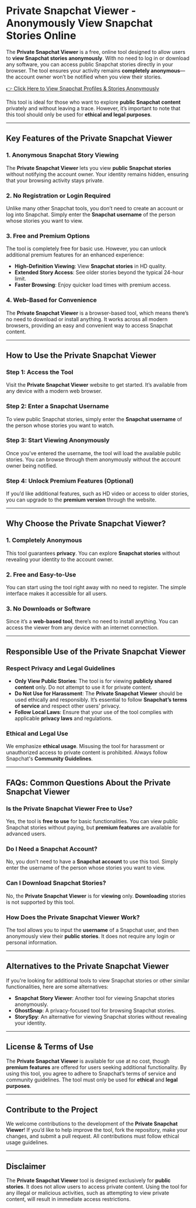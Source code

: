 # Private Snapchat Viewer - Anonymously View Snapchat Stories Online

The **Private Snapchat Viewer** is a free, online tool designed to allow users to **view Snapchat stories anonymously**. With no need to log in or download any software, you can access public Snapchat stories directly in your browser. The tool ensures your activity remains **completely anonymous**—the account owner won’t be notified when you view their stories.

[👉 Click Here to View Snapchat Profiles & Stories Anonymously](https://tinyurl.com/3jtmfddx)

This tool is ideal for those who want to explore **public Snapchat content** privately and without leaving a trace. However, it’s important to note that this tool should only be used for **ethical and legal purposes**.

---

## Key Features of the Private Snapchat Viewer

### 1. **Anonymous Snapchat Story Viewing**
The **Private Snapchat Viewer** lets you view **public Snapchat stories** without notifying the account owner. Your identity remains hidden, ensuring that your browsing activity stays private.

### 2. **No Registration or Login Required**
Unlike many other Snapchat tools, you don’t need to create an account or log into Snapchat. Simply enter the **Snapchat username** of the person whose stories you want to view.

### 3. **Free and Premium Options**
The tool is completely free for basic use. However, you can unlock additional premium features for an enhanced experience:
   - **High-Definition Viewing**: View **Snapchat stories** in HD quality.
   - **Extended Story Access**: See older stories beyond the typical 24-hour limit.
   - **Faster Browsing**: Enjoy quicker load times with premium access.

### 4. **Web-Based for Convenience**
The **Private Snapchat Viewer** is a browser-based tool, which means there’s no need to download or install anything. It works across all modern browsers, providing an easy and convenient way to access Snapchat content.

---

## How to Use the Private Snapchat Viewer

### Step 1: Access the Tool
Visit the **Private Snapchat Viewer** website to get started. It’s available from any device with a modern web browser.

### Step 2: Enter a Snapchat Username
To view public Snapchat stories, simply enter the **Snapchat username** of the person whose stories you want to watch.

### Step 3: Start Viewing Anonymously
Once you’ve entered the username, the tool will load the available public stories. You can browse through them anonymously without the account owner being notified.

### Step 4: Unlock Premium Features (Optional)
If you’d like additional features, such as HD video or access to older stories, you can upgrade to the **premium version** through the website.

---

## Why Choose the Private Snapchat Viewer?

### 1. **Completely Anonymous**
This tool guarantees **privacy**. You can explore **Snapchat stories** without revealing your identity to the account owner.

### 2. **Free and Easy-to-Use**
You can start using the tool right away with no need to register. The simple interface makes it accessible for all users.

### 3. **No Downloads or Software**
Since it’s a **web-based tool**, there’s no need to install anything. You can access the viewer from any device with an internet connection.

---

## Responsible Use of the Private Snapchat Viewer

### **Respect Privacy and Legal Guidelines**
- **Only View Public Stories**: The tool is for viewing **publicly shared content** only. Do not attempt to use it for private content.
- **Do Not Use for Harassment**: The **Private Snapchat Viewer** should be used ethically and responsibly. It’s essential to follow **Snapchat’s terms of service** and respect other users’ privacy.
- **Follow Local Laws**: Ensure that your use of the tool complies with applicable **privacy laws** and regulations.

### **Ethical and Legal Use**
We emphasize **ethical usage**. Misusing the tool for harassment or unauthorized access to private content is prohibited. Always follow Snapchat's **Community Guidelines**.

---

## FAQs: Common Questions About the Private Snapchat Viewer

### Is the Private Snapchat Viewer Free to Use?
Yes, the tool is **free to use** for basic functionalities. You can view public Snapchat stories without paying, but **premium features** are available for advanced users.

### Do I Need a Snapchat Account?
No, you don’t need to have a **Snapchat account** to use this tool. Simply enter the username of the person whose stories you want to view.

### Can I Download Snapchat Stories?
No, the **Private Snapchat Viewer** is for **viewing** only. **Downloading** stories is not supported by this tool.

### How Does the Private Snapchat Viewer Work?
The tool allows you to input the **username** of a Snapchat user, and then anonymously view their **public stories**. It does not require any login or personal information.

---

## Alternatives to the Private Snapchat Viewer

If you're looking for additional tools to view Snapchat stories or other similar functionalities, here are some alternatives:

- **Snapchat Story Viewer**: Another tool for viewing Snapchat stories anonymously.
- **GhostSnap**: A privacy-focused tool for browsing Snapchat stories.
- **StorySpy**: An alternative for viewing Snapchat stories without revealing your identity.

---

## License & Terms of Use

The **Private Snapchat Viewer** is available for use at no cost, though **premium features** are offered for users seeking additional functionality. By using this tool, you agree to adhere to Snapchat’s terms of service and community guidelines. The tool must only be used for **ethical** and **legal purposes**.

---

## Contribute to the Project

We welcome contributions to the development of the **Private Snapchat Viewer**! If you’d like to help improve the tool, fork the repository, make your changes, and submit a pull request. All contributions must follow ethical usage guidelines.

---

## Disclaimer

The **Private Snapchat Viewer** tool is designed exclusively for **public stories**. It does not allow users to access private content. Using the tool for any illegal or malicious activities, such as attempting to view private content, will result in immediate access restrictions.
